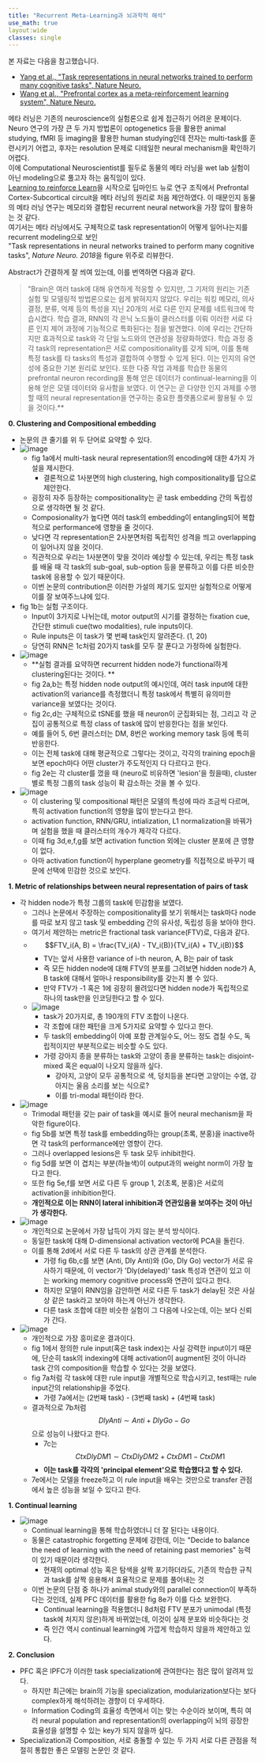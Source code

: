 ```yaml
---
title: "Recurrent Meta-Learning과 뇌과학적 해석"
use_math: true
layout:wide
classes: single
---  
```

  
  
본 자료는 다음을 참고했습니다.  
- [Yang et al., "Task representations in neural networks trained to perform many cognitive tasks", Nature Neuro.](https://www.nature.com/articles/s41593-018-0310-2#Sec32)  
- [Wang et al., "Prefrontal cortex as a meta-reinforcement learning system", Nature Neuro.](https://www.nature.com/articles/s41593-018-0147-8.pdf?source=post_page---------------------------)  
  
  
메타 러닝은 기존의 neuroscience의 실험론으로 쉽게 접근하기 어려운 문제이다. 
Neuro 연구의 가장 큰 두 가지 방법론이 optogenetics 등을 활용한 animal studying, fMRI 등 imaging을 활용한 human studying인데 
전자는 multi-task를 훈련시키기 어렵고, 후자는 resolution 문제로 디테일한 neural mechanism을 확인하기 어렵다.  
이에 Computational Neuroscientist를 필두로 동물의 메타 러닝을 wet lab 실험이 아닌 modeling으로 풀고자 하는 움직임이 있다.   
[Learning to reinforce Learn](https://arxiv.org/abs/1611.05763)을 시작으로 딥마인드 뉴로 연구 조직에서 
Prefrontal Cortex-Subcortical circuit을 메타 러닝의 원리로 처음 제안하였다. 이 때문인지 동물의 메타 러닝 연구는 메모리와 결합된 
recurrent neural network을 가장 많이 활용하는 것 같다.   
여기서는 메타 러닝에서도 구체적으로 task representation이 어떻게 일어나는지를 recurrent modeling으로 보인  
"Task representations in neural networks trained to perform many cognitive tasks", *Nature Neuro. 2018*을 figure 위주로 리뷰한다.   
  
  
Abstract가 간결하게 잘 씌여 있는데, 이를 번역하면 다음과 같다.  
> "Brain은 여러 task에 대해 유연하게 적응할 수 있지만, 그 기저의 원리는 기존 실험 및 모델링적 방법론으로는 쉽게 밝혀지지 않았다. 
우리는 워킹 메모리, 의사 결정, 분류, 억제 등의 특성을 지닌 20개의 서로 다른 인지 문제를 네트워크에 학습시켰다. 
학습 결과, RNN의 각 은닉 노드들이 클러스터를 이뤄 이러한 서로 다른 인지 제어 과정에 기능적으로 특화된다는 점을 발견했다. 
이에 우리는 간단하지만 효과적으로 task와 각 단일 노드와의 연관성을 정량화하였다. 
학습 과정 중 각 task의 representation은 서로 compositionality를 갖게 되며, 
이를 통해 특정 task를 타 tasks의 특성과 결합하여 수행할 수 있게 된다. 이는 인지의 유연성에 중요한 기본 원리로 보인다. 
또한 다중 작업 과제를 학습한 동물의 prefrontal neuron recording을 통해 얻은 데이터가 
continual-learning을 이용해 얻은 모델 데이터와 유사함을 보였다. 
이 연구는 곧 다양한 인지 과제를 수행할 때의 neural representation을 연구하는 중요한 플랫폼으로써 활용될 수 있을 것이다.**
  
  
**0. Clustering and Compositional embedding**  
- 논문의 큰 줄기를 위 두 단어로 요약할 수 있다.
- ![image](https://user-images.githubusercontent.com/46081019/63837846-306a9400-c9b7-11e9-8e75-524e8e98f9f9.png)  
  - fig 1a에서 multi-task neural representation의 encoding에 대한 4가지 가설을 제시한다.
    - 결론적으로 1사분면의 high clustering, high compositionality를 답으로 제안한다.
  - 굉장히 자주 등장하는 compositionality는 곧 task embedding 간의 독립성으로 생각하면 될 것 같다.
  - Composionality가 높다면 여러 task의 embedding이 entangling되어 복합적으로 performance에 영향을 줄 것이다.
  - 낮다면 각 representation은 2사분면처럼 독립적인 성격을 띄고 overlapping이 일어나지 않을 것이다.
  - 직관적으로 우리는 1사분면이 맞을 것이라 예상할 수 있는데, 우리는 특정 task를 배울 때 각 task의 sub-goal, sub-option 등을 분류하고 
  이를 다른 비슷한 task에 응용할 수 있기 때문이다.
  - 이번 논문의 contribution은 이러한 가설의 제기도 있지만 실험적으로 어떻게 이를 잘 보여주느냐에 있다.
- fig 1b는 실험 구조이다.
  - Input이 3가지로 나뉘는데, motor output의 시기를 결정하는 fixation cue, 간단한 stimuli cue(two modalities), rule inputs이다.
  - Rule inputs은 이 task가 몇 번째 task인지 알려준다. (1, 20)
  - 당연히 RNN은 1c처럼 20가지 task를 모두 잘 푼다고 가정하에 실험한다.
- ![image](https://user-images.githubusercontent.com/46081019/63839496-60fffd00-c9ba-11e9-8100-b72259a8b6bf.png)  
  - **실험 결과를 요약하면 recurrent hidden node가 functional하게 clustering된다는 것이다. **
  - fig 2a,b는 특정 hidden node output의 예시인데, 여러 task input에 대한 activation의 variance를 측정했더니 
  특정 task에서 특별히 유의미한 variance을 보였다는 것이다.
  - fig 2c,d는 구체적으로 tSNE를 했을 때 neuron이 군집화되는 점, 그리고 각 군집이 공통적으로 특정 class of task에 많이 반응한다는 점을 보인다. 
  - 예를 들어 5, 6번 클러스터는 DM, 8번은 working memory task 등에 특히 반응한다. 
  - 이는 전체 task에 대해 평균적으로 그렇다는 것이고, 각각의 training epoch을 보면 epoch마다 어떤 cluster가 주도적인지 다 다르다고 한다.
  - fig 2e는 각 cluster를 껐을 때 (neuro로 비유하면 'lesion'을 줬을때), cluster별로 특정 그룹의 task 성능이 확 감소하는 것을 볼 수 있다.
- ![image](https://user-images.githubusercontent.com/46081019/63840108-6f9ae400-c9bb-11e9-9e43-17954285c639.png)  
  - 이 clustering 및 compositional 패턴은 모델의 특성에 따라 조금씩 다르며, 특히 activation function의 영향을 많이 받는다고 한다.
  - activation function, RNN/GRU, intialization, L1 normalization을 바꿔가며 실험을 했을 때 클러스터의 개수가 제각각 다르다.
  - 이때 fig 3d,e,f,g를 보면 activation function 외에는 cluster 분포에 큰 영향이 없다.
  - 아마 activation function이 hyperplane geometry를 직접적으로 바꾸기 때문에 선택에 민감한 것으로 보인다.
  
**1. Metric of relationships between neural representation of pairs of task**  
- 각 hidden node가 특정 그룹의 task에 민감함을 보였다. 
  - 그러나 논문에서 주장하는 compositionality를 보기 위해서는 task마다 node를 따로 보지 않고 task 및 embedding 간의 유사성, 독립성 등을 보아야 한다. 
  - 여기서 제안하는 metric은 fractional task variance(FTV)로, 다음과 같다.
  - $$FTV_i(A, B) = \frac{TV_i(A) - TV_i(B)}{TV_i(A) + TV_i(B)}$$
    - TV는 앞서 사용한 variance of i-th neuron, A, B는 pair of task
    - 즉 모든 hidden node에 대해 FTV의 분포를 그려보면 hidden node가 A, B task에 대해서 얼마나 responsibility를 갖는지 볼 수 있다.
    - 만약 FTV가 -1 혹은 1에 굉장히 몰려있다면 hidden node가 독립적으로 하나의 task만을 인코딩한다고 할 수 있다.
  - ![image](https://user-images.githubusercontent.com/46081019/63840711-80982500-c9bc-11e9-9110-09be7b92b904.png)  
    - task가 20가지로, 총 190개의 FTV 조합이 나온다.
    - 각 조합에 대한 패턴을 크게 5가지로 요약할 수 있다고 한다.
    - 두 task의 embedding이 아예 포함 관계일수도, 어느 정도 겹칠 수도, 독립적이지만 부분적으로는 비슷할 수도 있다.
    - 가령 강아지 종을 분류하는 task와 고양이 종을 분류하는 task는 disjoint-mixed 혹은 equal이 나오지 않을까 싶다.
      - 강아지, 고양이 모두 공통적으로 색, 덩치등을 본다면 고양이는 수염, 강아지는 울음 소리를 보는 식으로?
      - 이를 tri-modal 패턴이라 한다.
- ![image](https://user-images.githubusercontent.com/46081019/63841039-074d0200-c9bd-11e9-99e2-2680a4022480.png)  
  - Trimodal 패턴을 갖는 pair of task을 예시로 들어 neural mechanism을 파악한 figure이다.
  - fig 5b를 보면 특정 task를 embedding하는 group(초록, 분홍)을 inactive하면 각 task의 performance에만 영향이 간다.
  - 그러나 overlapped lesions은 두 task 모두 inhibit한다.
  - fig 5d를 보면 이 겹치는 부분(하늘색)이 output과의 weight norm이 가장 높다고 한다.
  - 또한 fig 5e,f를 보면 서로 다른 두 group 1, 2(초록, 분홍)은 서로의 activation을 inhibition한다.
  - **개인적으로 이는 RNN이 lateral inhibition과 연관있음을 보여주는 것이 아닌가 생각한다.**
- ![image](https://user-images.githubusercontent.com/46081019/63841367-a5d96300-c9bd-11e9-8f3a-cd1e2639201b.png)  
  - 개인적으로 논문에서 가장 납득이 가지 않는 분석 방식이다.
  - 동일한 task에 대해 D-dimensional activation vector에 PCA을 돌린다.
  - 이를 통해 2d에서 서로 다른 두 task의 상관 관계를 분석한다.
    - 가령 fig 6b,c를 보면 (Anti, Dly Anti)와 (Go, Dly Go) vector가 서로 유사하기 때문에, 
    이 vector가 'Dly(delayed)' task 특성과 연관이 있고 이는 working memory cognitive process와 연관이 있다고 한다.
    - 하지만 모델이 RNN임을 감안하면 서로 다른 두 task가 delay된 것은 사실상 같은 task라고 보아야 하는게 아닌가 생각한다.
    - 다른 task 조합에 대한 비슷한 실험이 그 다음에 나오는데, 이는 보다 신뢰가 간다.
- ![image](https://user-images.githubusercontent.com/46081019/63841665-2c8e4000-c9be-11e9-8fce-fac9d453f2be.png)  
  - 개인적으로 가장 흥미로운 결과이다.
  - fig 1에서 정의한 rule input(혹은 task index)는 사실 강력한 input이기 때문에, 단순히 task의 indexing에 대해 activation이 augment된 것이 아니라 
  task 간의 composition을 학습할 수 있다는 것을 보였다.
  - fig 7a처럼 각 task에 대한 rule input을 개별적으로 학습시키고, test때는 rule input간의 relationship을 주었다.
    - 가령 7a에서는 (2번째 task) - (3번째 task) + (4번째 task)
  - 결과적으로 7b처럼 $$Dly Anti \sim Anti + Dly Go - Go$$으로 성능이 나왔다고 한다.
    - 7c는 $$Ctx Dly DM 1 \sim Ctx Dly DM 2 + Ctx DM 1 - Ctx DM 1$$
    - **이는 task를 각각의 'principal element'으로 학습했다고 할 수 있다.**
  - 7e에서는 모델을 freeze하고 이 rule input을 배우는 것만으로 transfer 관점에서 높은 성능을 보일 수 있다고 한다.
  
**1. Continual learning**  
- ![image](https://user-images.githubusercontent.com/46081019/63842130-0321e400-c9bf-11e9-930e-9b02492959f3.png)  
  - Continual learning을 통해 학습하였더니 더 잘 된다는 내용이다.
  - 동물은 catastrophic forgetting 문제에 강한데, 
  이는 "Decide to balance the need of learning with the need of retaining past memories" 능력이 있기 때문이라 생각한다.
    - 현재의 optimal 성능 혹은 탐색을 살짝 포기하더라도, 기존의 학습한 규칙과 task를 살짝 응용해서 효율적으로 문제를 풀어내는 것
  - 이번 논문의 단점 중 하나가 animal study와의 parallel connection이 부족하다는 것인데, 실제 PFC 데이터를 활용한 fig 8e가 이를 다소 보완한다.
    - Continual learning을 적용했더니 8d처럼 FTV 분포가 unimodal (특정 task에 처지지 않은)하게 바뀌었는데, 이것이 실제 분포와 비슷하다는 것
    - 즉 인간 역시 continual learning에 가깝게 학습하지 않을까 제안하고 있다.
  
**2. Conclusion**  
- PFC 혹은 lPFC가 이러한 task specialization에 관여한다는 점은 많이 알려져 있다.
  - 하지만 최근에는 brain의 기능을 specialization, modularization보다는 보다 complex하게 해석하려는 경향이 더 우세하다.
  - Information Coding의 효율성 측면에서 이는 맞는 수순이라 보이며, 특히 여러 neural population and representation의 overlapping이 
  뇌의 굉장한 효율성을 설명할 수 있는 key가 되지 않을까 싶다.
- Specialization과 Composition, 서로 충돌할 수 있는 두 가지 서로 다른 관점을 적절히 통합한 좋은 모델링 논문인 것 같다. 
  
